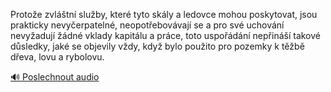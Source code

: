 
Protože zvláštní služby, které tyto skály a ledovce mohou poskytovat, jsou prakticky nevyčerpatelné, neopotřebovávají se a pro své uchování nevyžadují žádné vklady kapitálu a práce, toto uspořádání nepřináší takové důsledky, jaké se objevily vždy, když bylo použito pro pozemky k těžbě dřeva, lovu a rybolovu.

[🔊 Poslechnout audio](/data/7-paragraphs/audio/chapter_121/para_014-Protoe-zvltn-sluby-kter-tyto-skly-a-ledovc.mp3)
